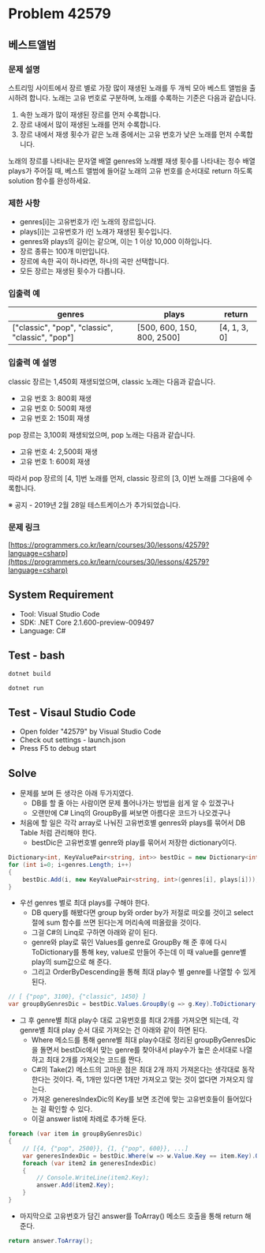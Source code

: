 # Problem 42579

## 베스트앨범

### 문제 설명

스트리밍 사이트에서 장르 별로 가장 많이 재생된 노래를 두 개씩 모아 베스트 앨범을 출시하려 합니다. 노래는 고유 번호로 구분하며, 노래를 수록하는 기준은 다음과 같습니다.

1. 속한 노래가 많이 재생된 장르를 먼저 수록합니다.
2. 장르 내에서 많이 재생된 노래를 먼저 수록합니다.
3. 장르 내에서 재생 횟수가 같은 노래 중에서는 고유 번호가 낮은 노래를 먼저 수록합니다.

노래의 장르를 나타내는 문자열 배열 genres와 노래별 재생 횟수를 나타내는 정수 배열 plays가 주어질 때, 베스트 앨범에 들어갈 노래의 고유 번호를 순서대로 return 하도록 solution 함수를 완성하세요.

### 제한 사항

- genres[i]는 고유번호가 i인 노래의 장르입니다.
- plays[i]는 고유번호가 i인 노래가 재생된 횟수입니다.
- genres와 plays의 길이는 같으며, 이는 1 이상 10,000 이하입니다.
- 장르 종류는 100개 미만입니다.
- 장르에 속한 곡이 하나라면, 하나의 곡만 선택합니다.
- 모든 장르는 재생된 횟수가 다릅니다.

### 입출력 예

|genres|plays|return|
|------|-----|------|
|["classic", "pop", "classic", "classic", "pop"]|[500, 600, 150, 800, 2500]|[4, 1, 3, 0]|

### 입출력 예 설명

classic 장르는 1,450회 재생되었으며, classic 노래는 다음과 같습니다.

- 고유 번호 3: 800회 재생
- 고유 번호 0: 500회 재생
- 고유 번호 2: 150회 재생

pop 장르는 3,100회 재생되었으며, pop 노래는 다음과 같습니다.

- 고유 번호 4: 2,500회 재생
- 고유 번호 1: 600회 재생

따라서 pop 장르의 [4, 1]번 노래를 먼저, classic 장르의 [3, 0]번 노래를 그다음에 수록합니다.

※ 공지 - 2019년 2월 28일 테스트케이스가 추가되었습니다.

### 문제 링크

[https://programmers.co.kr/learn/courses/30/lessons/42579?language=csharp](https://programmers.co.kr/learn/courses/30/lessons/42579?language=csharp)

## System Requirement

- Tool: Visual Studio Code
- SDK: .NET Core 2.1.600-preview-009497
- Language: C#

## Test - bash

```bash
dotnet build
```

```bash
dotnet run
```

## Test - Visaul Studio Code

- Open folder "42579" by Visual Studio Code
- Check out settings - launch.json
- Press F5 to debug start

## Solve

- 문제를 보며 든 생각은 아래 두가지였다.
  - DB를 할 줄 아는 사람이면 문제 풀어나가는 방법을 쉽게 알 수 있겠구나
  - 오랜만에 C# Linq의 GroupBy를 써보면 아름다운 코드가 나오겠구나
- 처음에 할 일은 각각 array로 나눠진 고유번호별 genres와 plays를 묶어서 DB Table 처럼 관리해야 한다.
  - bestDic은 고유번호별 genre와 play를 묶어서 저장한 dictionary이다.

``` csharp
Dictionary<int, KeyValuePair<string, int>> bestDic = new Dictionary<int, KeyValuePair<string, int>>();
for (int i=0; i<genres.Length; i++)
{
    bestDic.Add(i, new KeyValuePair<string, int>(genres[i], plays[i]));
}
```

- 우선 genres 별로 최대 plays를 구해야 한다.
  - DB query를 해봤다면 group by와 order by가 저절로 떠오를 것이고 select 절에 sum 함수를 쓰면 된다는게 머리속에 떠올랐을 것이다.
  - 그걸 C#의 Linq로 구하면 아래와 같이 된다.
  - genre와 play로 묶인 Values를 genre로 GroupBy 해 준 후에 다시 ToDictionary를 통해 key, value로 만들어 주는데 이 때 value를 genre별 play의 sum값으로 해 준다.
  - 그리고 OrderByDescending을 통해 최대 play수 별 genre를 나열할 수 있게 된다.

``` csharp
// [ {"pop", 3100}, {"classic", 1450} ]
var groupByGenresDic = bestDic.Values.GroupBy(g => g.Key).ToDictionary(k => k.Key, v => v.Sum(vv => vv.Value)).OrderByDescending(o => o.Value);
```

- 그 후 genre별 최대 play수 대로 고유번호를 최대 2개를 가져오면 되는데, 각 genre별 최대 play 순서 대로 가져오는 건 아래와 같이 하면 된다.
  - Where 메소드를 통해 genre별 최대 play수대로 정리된 groupByGenresDic을 돌면서 bestDic에서 맞는 genre를 찾아내서 play수가 높은 순서대로 나열하고 최대 2개를 가져오는 코드를 짠다.
  - C#의 Take(2) 메소드의 고마운 점은 최대 2개 까지 가져온다는 생각대로 동작한다는 것이다. 즉, 1개만 있다면 1개만 가져오고 맞는 것이 없다면 가져오지 않는다.
  - 가져온 generesIndexDic의 Key를 보면 조건에 맞는 고유번호들이 들어있다는 걸 확인할 수 있다.
  - 이걸 answer list에 차례로 추가해 둔다.

``` csharp
foreach (var item in groupByGenresDic)
{
    // [{4, {"pop", 2500}}, {1, {"pop", 600}}, ...]
    var generesIndexDic = bestDic.Where(w => w.Value.Key == item.Key).OrderByDescending(o => o.Value.Value).Take(2);
    foreach (var item2 in generesIndexDic)
    {
        // Console.WriteLine(item2.Key);
        answer.Add(item2.Key);
    }
}
```

- 마지막으로 고유번호가 담긴 answer를 ToArray() 메소드 호출을 통해 return 해 준다.

``` csharp
return answer.ToArray();
```
